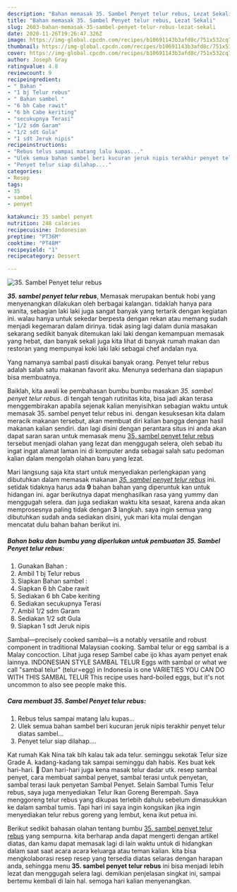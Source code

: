 ```yaml
---
description: "Bahan memasak 35. Sambel Penyet telur rebus, Lezat Sekali"
title: "Bahan memasak 35. Sambel Penyet telur rebus, Lezat Sekali"
slug: 2603-bahan-memasak-35-sambel-penyet-telur-rebus-lezat-sekali
date: 2020-11-26T19:26:47.326Z
image: https://img-global.cpcdn.com/recipes/b10691143b3afd8c/751x532cq70/35-sambel-penyet-telur-rebus-foto-resep-utama.jpg
thumbnail: https://img-global.cpcdn.com/recipes/b10691143b3afd8c/751x532cq70/35-sambel-penyet-telur-rebus-foto-resep-utama.jpg
cover: https://img-global.cpcdn.com/recipes/b10691143b3afd8c/751x532cq70/35-sambel-penyet-telur-rebus-foto-resep-utama.jpg
author: Joseph Gray
ratingvalue: 4.8
reviewcount: 9
recipeingredient:
- " Bahan "
- "1 bj Telur rebus"
- " Bahan sambel "
- "6 bh Cabe rawit"
- "6 bh Cabe keriting"
- "secukupnya Terasi"
- "1/2 sdm Garam"
- "1/2 sdt Gula"
- "1 sdt Jeruk nipis"
recipeinstructions:
- "Rebus telus sampai matang lalu kupas..."
- "Ulek semua bahan sambel beri kucuran jeruk nipis terakhir penyet telur diatas sambel..."
- "Penyet telur siap dilahap...."
categories:
- Resep
tags:
- 35
- sambel
- penyet

katakunci: 35 sambel penyet 
nutrition: 248 calories
recipecuisine: Indonesian
preptime: "PT36M"
cooktime: "PT48M"
recipeyield: "1"
recipecategory: Dessert

---
```



![35. Sambel Penyet telur rebus](https://img-global.cpcdn.com/recipes/b10691143b3afd8c/751x532cq70/35-sambel-penyet-telur-rebus-foto-resep-utama.jpg)

<b><i>35. sambel penyet telur rebus</i></b>, Memasak merupakan bentuk hobi yang menyenangkan dilakukan oleh berbagai kalangan. tidaklah hanya para wanita, sebagian laki laki juga sangat banyak yang tertarik dengan kegiatan ini. walau hanya untuk sekedar berpesta dengan rekan atau memang sudah menjadi kegemaran dalam dirinya. tidak asing lagi dalam dunia masakan sekarang sedikit banyak ditemukan laki laki dengan kemampuan memasak yang hebat, dan banyak sekali juga kita lihat di banyak rumah makan dan restoran yang mempunyai koki laki laki sebagai chef andalan nya.

Yang namanya sambal pasti disukai banyak orang. Penyet telur rebus adalah salah satu makanan favorit aku. Menunya sederhana dan siapapun bisa membuatnya.

Baiklah, kita awali ke pembahasan bumbu bumbu masakan <i>35. sambel penyet telur rebus</i>. di tengah tengah rutinitas kita, bisa jadi akan terasa menggembirakan apabila sejenak kalian menyisihkan sebagian waktu untuk memasak 35. sambel penyet telur rebus ini. dengan kesuksesan kita dalam meracik makanan tersebut, akan membuat diri kalian bangga dengan hasil makanan kalian sendiri. dan lagi disini dengan perantara situs ini anda akan dapat saran saran untuk memasak menu <u>35. sambel penyet telur rebus</u> tersebut menjadi olahan yang lezat dan menggugah selera, oleh sebab itu ingat ingat alamat laman ini di komputer anda sebagai salah satu pedoman kalian dalam mengolah olahan baru yang lezat.


Mari langsung saja kita start untuk menyediakan perlengkapan yang dibutuhkan dalam memasak makanan <u><i>35. sambel penyet telur rebus</i></u> ini. setidak tidaknya harus ada <b>9</b> bahan bahan yang diperuntuk kan untuk hidangan ini. agar berikutnya dapat menghasilkan rasa yang yummy dan menggugah selera. dan juga sediakan waktu kita sesaat, karena anda akan memprosesnya paling tidak dengan <b>3</b> langkah. saya ingin semua yang dibutuhkan sudah anda sediakan disini, yuk mari kita mulai dengan mencatat dulu bahan bahan berikut ini.

<!--inarticleads1-->

##### Bahan baku dan bumbu yang diperlukan untuk pembuatan 35. Sambel Penyet telur rebus:

1. Gunakan  Bahan :
1. Ambil 1 bj Telur rebus
1. Siapkan  Bahan sambel :
1. Siapkan 6 bh Cabe rawit
1. Sediakan 6 bh Cabe keriting
1. Sediakan secukupnya Terasi
1. Ambil 1/2 sdm Garam
1. Sediakan 1/2 sdt Gula
1. Siapkan 1 sdt Jeruk nipis


Sambal—precisely cooked sambal—is a notably versatile and robust component in traditional Malaysian cooking. Sambal telur or egg sambal is a Malay concoction. Lihat juga resep Sambel cabe ijo khas ayam penyet enak lainnya. INDONESIAN STYLE SAMBAL TELUR Eggs with sambal or what we call &#34;sambal telur&#34; (telur=egg) in Indonesia is one VARIETIES YOU CAN DO WITH THIS SAMBAL TELUR This recipe uses hard-boiled eggs, but it&#39;s not uncommon to also see people make this. 

<!--inarticleads2-->

##### Cara membuat 35. Sambel Penyet telur rebus:

1. Rebus telus sampai matang lalu kupas...
1. Ulek semua bahan sambel beri kucuran jeruk nipis terakhir penyet telur diatas sambel...
1. Penyet telur siap dilahap....


Kat rumah Kak Nina tak blh kalau tak ada telur. seminggu sekotak Telur size Grade A. kadang-kadang tak sampai seminggu dah habis. Kes buat kek hari-hari. 🙂 Dan hari-hari juga kena masak telur dadar utk. resep sambal penyet, cara membuat sambal penyet, sambal terasi untuk penyetan, sambal terasi lauk penyetan Sambal Penyet. Selain Sambal Tumis Telur rebus, saya juga menyediakan Telur Ikan Goreng Berempah. Saya menggoreng telur rebus yang dikupas terlebih dahulu sebelum dimasukkan ke dalam sambal tumis. Tapi hari ini saya ingin kongsikan jika ingin menyediakan telur rebus goreng yang lembut, kena ikut petua ini. 

Berikut sedikit bahasan olahan tentang bumbu <u>35. sambel penyet telur rebus</u> yang sempurna. kita berharap anda dapat mengerti dengan artikel diatas, dan kamu dapat memasak lagi di lain waktu untuk di hidangkan dalam saat saat acara acara keluarga atau teman kalian. kita bisa mengkolaborasi resep resep yang tersedia diatas selaras dengan harapan anda, sehingga menu <b>35. sambel penyet telur rebus</b> ini bisa menjadi lebih lezat dan menggugah selera lagi. demikian penjelasan singkat ini, sampai bertemu kembali di lain hal. semoga hari kalian menyenangkan.
